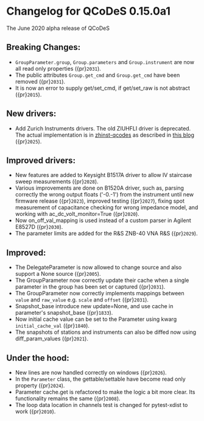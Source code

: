 # Changelog for QCoDeS 0.15.0a1

The June 2020 alpha release of QCoDeS

## Breaking Changes:

- `GroupParameter.group`, `Group.parameters` and `Group.instrument` are
  now all read only properties ({pr}`2031`).
- The public attributes `Group.get_cmd` and `Group.get_cmd` have
  been removed ({pr}`2031`).
- It is now an error to supply get/set_cmd, if get/set_raw is not abstract
  ({pr}`2015`).

## New drivers:

- Add Zurich Instruments drivers. The old ZIUHFLI driver is deprecated. The
  actual implementation is in
  [zhinst-qcodes](https://github.com/zhinst/zhinst-qcodes/)
  as described in
  [this blog](https://blogs.zhinst.com/andrea/2020/05/24/control-your-measurements-with-qcodes-and-labber/)
  ({pr}`2025`).

## Improved drivers:

- New features are added to Keysight B1517A driver to allow IV
  staircase sweep measurements ({pr}`2028`).
- Various improvements are done on B1520A driver, such as, parsing correctly
  the wrong output floats ('-0.-1') from the instrument until new firmware
  release ({pr}`2023`), improved testing ({pr}`2027`), fixing spot measurement of
  capacitance checking for wrong impedance model, and working with
  ac_dc_volt_monitor=True ({pr}`2020`).
- Now on_off_val_mapping is used instead of a custom parser in Agilent
  E8527D ({pr}`2030`).
- The parameter limits are added for the R&S ZNB-40 VNA R&S ({pr}`2029`).

## Improved:

- The DelegateParameter is now allowed to change source and also support a
  None source ({pr}`2005`).
- The GroupParameter now correctly update their cache when a single
  parameter in the group has been set or captured ({pr}`2031`).
- The GroupParameter now correctly implements mappings between
  `value` and `raw_value` e.g. `scale` and `offset` ({pr}`2031`).
- Snapshot_base introduce new update=None, and use cache in parameter's
  snapshot_base ({pr}`1833`).
- Now initial cache value can be set to the Parameter using kwarg
  `initial_cache_val` ({pr}`1840`).
- The snapshots of stations and instruments can also be diffed now using
  diff_param_values ({pr}`2021`).

## Under the hood:

- New lines are now handled correctly on windows ({pr}`2026`).
- In the `Parameter` class, the gettable/settable have become read only
  property ({pr}`2024`).
- Parameter cache.get is refactored to make the logic a bit more clear. Its
  functionality remains the same ({pr}`2008`).
- The loop data location in channels test is changed for pytest-xdist to work
  ({pr}`2010`).
